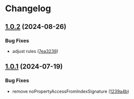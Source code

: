 # Changelog

## [1.0.2](https://github.com/DouglasNeuroInformatics/tsconfig/compare/v1.0.1...v1.0.2) (2024-08-26)


### Bug Fixes

* adjust rules ([7ea3239](https://github.com/DouglasNeuroInformatics/tsconfig/commit/7ea3239bc9b4a5d9b35a4045f384a89572c3359e))

## [1.0.1](https://github.com/DouglasNeuroInformatics/tsconfig/compare/v1.0.0...v1.0.1) (2024-07-19)


### Bug Fixes

* remove noPropertyAccessFromIndexSignature ([1239a4b](https://github.com/DouglasNeuroInformatics/tsconfig/commit/1239a4bcfe7e69022cb04d6a98e72f8169a5c2ed))
